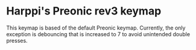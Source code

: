 # Harppi's Preonic rev3 keymap

This keymap is based of the default Preonic keymap. Currently, the only
exception is debouncing that is increased to 7 to avoid unintended double
presses.
